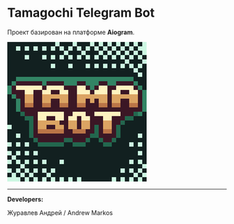 # Tamagochi Telegram Bot
Проект базирован на платформе **Aiogram**.


![tamabot-logo](img/tama-logo.png)
___

**Developers:**

Журавлев Андрей / Andrew Markos